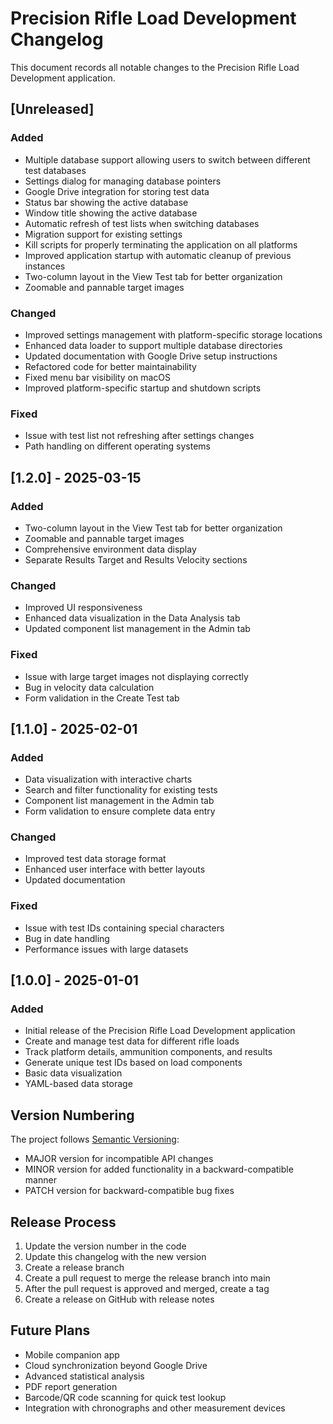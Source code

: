 # Precision Rifle Load Development Changelog

This document records all notable changes to the Precision Rifle Load Development application.

## [Unreleased]

### Added
- Multiple database support allowing users to switch between different test databases
- Settings dialog for managing database pointers
- Google Drive integration for storing test data
- Status bar showing the active database
- Window title showing the active database
- Automatic refresh of test lists when switching databases
- Migration support for existing settings
- Kill scripts for properly terminating the application on all platforms
- Improved application startup with automatic cleanup of previous instances
- Two-column layout in the View Test tab for better organization
- Zoomable and pannable target images

### Changed
- Improved settings management with platform-specific storage locations
- Enhanced data loader to support multiple database directories
- Updated documentation with Google Drive setup instructions
- Refactored code for better maintainability
- Fixed menu bar visibility on macOS
- Improved platform-specific startup and shutdown scripts

### Fixed
- Issue with test list not refreshing after settings changes
- Path handling on different operating systems

## [1.2.0] - 2025-03-15

### Added
- Two-column layout in the View Test tab for better organization
- Zoomable and pannable target images
- Comprehensive environment data display
- Separate Results Target and Results Velocity sections

### Changed
- Improved UI responsiveness
- Enhanced data visualization in the Data Analysis tab
- Updated component list management in the Admin tab

### Fixed
- Issue with large target images not displaying correctly
- Bug in velocity data calculation
- Form validation in the Create Test tab

## [1.1.0] - 2025-02-01

### Added
- Data visualization with interactive charts
- Search and filter functionality for existing tests
- Component list management in the Admin tab
- Form validation to ensure complete data entry

### Changed
- Improved test data storage format
- Enhanced user interface with better layouts
- Updated documentation

### Fixed
- Issue with test IDs containing special characters
- Bug in date handling
- Performance issues with large datasets

## [1.0.0] - 2025-01-01

### Added
- Initial release of the Precision Rifle Load Development application
- Create and manage test data for different rifle loads
- Track platform details, ammunition components, and results
- Generate unique test IDs based on load components
- Basic data visualization
- YAML-based data storage

## Version Numbering

The project follows [Semantic Versioning](https://semver.org/):

- MAJOR version for incompatible API changes
- MINOR version for added functionality in a backward-compatible manner
- PATCH version for backward-compatible bug fixes

## Release Process

1. Update the version number in the code
2. Update this changelog with the new version
3. Create a release branch
4. Create a pull request to merge the release branch into main
5. After the pull request is approved and merged, create a tag
6. Create a release on GitHub with release notes

## Future Plans

- Mobile companion app
- Cloud synchronization beyond Google Drive
- Advanced statistical analysis
- PDF report generation
- Barcode/QR code scanning for quick test lookup
- Integration with chronographs and other measurement devices
